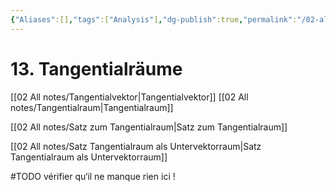 ```yaml
---
{"Aliases":[],"tags":["Analysis"],"dg-publish":true,"permalink":"/02-all-notes/13-tangentialraeume/","dgHomeLink":true,"dgPassFrontmatter":true}
---
```


# 13. Tangentialräume
[[02 All notes/Tangentialvektor|Tangentialvektor]]
[[02 All notes/Tangentialraum|Tangentialraum]]

[[02 All notes/Satz zum Tangentialraum|Satz zum Tangentialraum]]

[[02 All notes/Satz Tangentialraum als Untervektorraum|Satz Tangentialraum als Untervektorraum]]

#TODO vérifier qu‘il ne manque rien ici !

